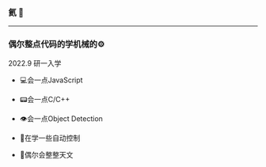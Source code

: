 ### 氦 👋
---
### 偶尔整点代码的学机械的⚙

 2022.9 研一入学
- 💻会一点JavaScript
- 📟会一点C/C++
- 👁会一点Object Detection

- 📕在学一些自动控制
- 🔭偶尔会整整天文
